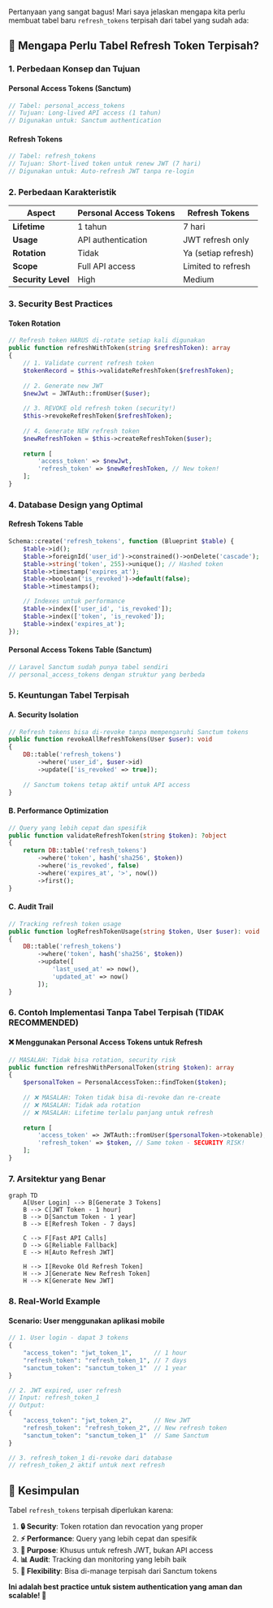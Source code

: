 Pertanyaan yang sangat bagus! Mari saya jelaskan mengapa kita perlu membuat tabel baru `refresh_tokens` terpisah dari tabel yang sudah ada:

## 🤔 **Mengapa Perlu Tabel Refresh Token Terpisah?**

### **1. Perbedaan Konsep dan Tujuan**

#### **Personal Access Tokens (Sanctum)**
```php
// Tabel: personal_access_tokens
// Tujuan: Long-lived API access (1 tahun)
// Digunakan untuk: Sanctum authentication
```

#### **Refresh Tokens**
```php
// Tabel: refresh_tokens  
// Tujuan: Short-lived token untuk renew JWT (7 hari)
// Digunakan untuk: Auto-refresh JWT tanpa re-login
```

### **2. Perbedaan Karakteristik**

| Aspect | Personal Access Tokens | Refresh Tokens |
|--------|----------------------|----------------|
| **Lifetime** | 1 tahun | 7 hari |
| **Usage** | API authentication | JWT refresh only |
| **Rotation** | Tidak | Ya (setiap refresh) |
| **Scope** | Full API access | Limited to refresh |
| **Security Level** | High | Medium |

### **3. Security Best Practices**

#### **Token Rotation**
```php
// Refresh token HARUS di-rotate setiap kali digunakan
public function refreshWithToken(string $refreshToken): array
{
    // 1. Validate current refresh token
    $tokenRecord = $this->validateRefreshToken($refreshToken);
    
    // 2. Generate new JWT
    $newJwt = JWTAuth::fromUser($user);
    
    // 3. REVOKE old refresh token (security!)
    $this->revokeRefreshToken($refreshToken);
    
    // 4. Generate NEW refresh token
    $newRefreshToken = $this->createRefreshToken($user);
    
    return [
        'access_token' => $newJwt,
        'refresh_token' => $newRefreshToken, // New token!
    ];
}
```

### **4. Database Design yang Optimal**

#### **Refresh Tokens Table**
```php
Schema::create('refresh_tokens', function (Blueprint $table) {
    $table->id();
    $table->foreignId('user_id')->constrained()->onDelete('cascade');
    $table->string('token', 255)->unique(); // Hashed token
    $table->timestamp('expires_at');
    $table->boolean('is_revoked')->default(false);
    $table->timestamps();

    // Indexes untuk performance
    $table->index(['user_id', 'is_revoked']);
    $table->index(['token', 'is_revoked']);
    $table->index('expires_at');
});
```

#### **Personal Access Tokens Table (Sanctum)**
```php
// Laravel Sanctum sudah punya tabel sendiri
// personal_access_tokens dengan struktur yang berbeda
```

### **5. Keuntungan Tabel Terpisah**

#### **A. Security Isolation**
```php
// Refresh tokens bisa di-revoke tanpa mempengaruhi Sanctum tokens
public function revokeAllRefreshTokens(User $user): void
{
    DB::table('refresh_tokens')
        ->where('user_id', $user->id)
        ->update(['is_revoked' => true]);
    
    // Sanctum tokens tetap aktif untuk API access
}
```

#### **B. Performance Optimization**
```php
// Query yang lebih cepat dan spesifik
public function validateRefreshToken(string $token): ?object
{
    return DB::table('refresh_tokens')
        ->where('token', hash('sha256', $token))
        ->where('is_revoked', false)
        ->where('expires_at', '>', now())
        ->first();
}
```

#### **C. Audit Trail**
```php
// Tracking refresh token usage
public function logRefreshTokenUsage(string $token, User $user): void
{
    DB::table('refresh_tokens')
        ->where('token', hash('sha256', $token))
        ->update([
            'last_used_at' => now(),
            'updated_at' => now()
        ]);
}
```

### **6. Contoh Implementasi Tanpa Tabel Terpisah (TIDAK RECOMMENDED)**

#### **❌ Menggunakan Personal Access Tokens untuk Refresh**
```php
// MASALAH: Tidak bisa rotation, security risk
public function refreshWithPersonalToken(string $token): array
{
    $personalToken = PersonalAccessToken::findToken($token);
    
    // ❌ MASALAH: Token tidak bisa di-revoke dan re-create
    // ❌ MASALAH: Tidak ada rotation
    // ❌ MASALAH: Lifetime terlalu panjang untuk refresh
    
    return [
        'access_token' => JWTAuth::fromUser($personalToken->tokenable),
        'refresh_token' => $token, // Same token - SECURITY RISK!
    ];
}
```

### **7. Arsitektur yang Benar**

```mermaid
graph TD
    A[User Login] --> B[Generate 3 Tokens]
    B --> C[JWT Token - 1 hour]
    B --> D[Sanctum Token - 1 year]
    B --> E[Refresh Token - 7 days]
    
    C --> F[Fast API Calls]
    D --> G[Reliable Fallback]
    E --> H[Auto Refresh JWT]
    
    H --> I[Revoke Old Refresh Token]
    H --> J[Generate New Refresh Token]
    H --> K[Generate New JWT]
```

### **8. Real-World Example**

#### **Scenario: User menggunakan aplikasi mobile**
```php
// 1. User login - dapat 3 tokens
{
    "access_token": "jwt_token_1",      // 1 hour
    "refresh_token": "refresh_token_1", // 7 days  
    "sanctum_token": "sanctum_token_1"  // 1 year
}

// 2. JWT expired, user refresh
// Input: refresh_token_1
// Output: 
{
    "access_token": "jwt_token_2",      // New JWT
    "refresh_token": "refresh_token_2", // New refresh token
    "sanctum_token": "sanctum_token_1"  // Same Sanctum
}

// 3. refresh_token_1 di-revoke dari database
// refresh_token_2 aktif untuk next refresh
```

## 🎯 **Kesimpulan**

Tabel `refresh_tokens` terpisah diperlukan karena:

1. **🔒 Security**: Token rotation dan revocation yang proper
2. **⚡ Performance**: Query yang lebih cepat dan spesifik  
3. **🎯 Purpose**: Khusus untuk refresh JWT, bukan API access
4. **📊 Audit**: Tracking dan monitoring yang lebih baik
5. **🔄 Flexibility**: Bisa di-manage terpisah dari Sanctum tokens

**Ini adalah best practice untuk sistem authentication yang aman dan scalable! 🚀**
